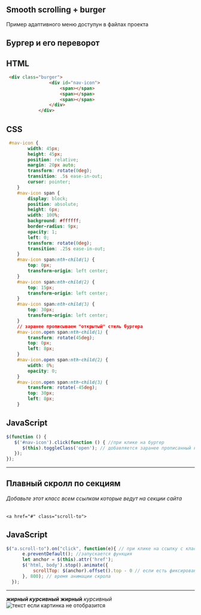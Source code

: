 ## Smooth scrolling + burger

Пример адаптивного меню доступун в файлах проекта

## Бургер и его переворот
## HTML
```  HTML
 <div class="burger">
                <div id="nav-icon">
                    <span></span>
                    <span></span>
                    <span></span>
                </div>
            </div>
```
## CSS
``` CSS
 #nav-icon {
        width: 45px;
        height: 45px;
        position: relative;
        margin: 20px auto;
        transform: rotate(0deg);
        transition: .5s ease-in-out;
        cursor: pointer;
    }
    #nav-icon span {
        display: block;
        position: absolute;
        height: 6px;
        width: 100%;
        background: #ffffff;
        border-radius: 9px;
        opacity: 1;
        left: 0;
        transform: rotate(0deg);
        transition: .25s ease-in-out;
    }
    #nav-icon span:nth-child(1) {
        top: 0px;
        transform-origin: left center;
    }
    #nav-icon span:nth-child(2) {
        top: 15px;
        transform-origin: left center;
    }
    #nav-icon span:nth-child(3) {
        top: 30px;
        transform-origin: left center;
    }
    // заранее прописываем "открытый" стиль бургера
    #nav-icon.open span:nth-child(1) {
        transform: rotate(45deg);
        top: 0px;
        left: 8px;
    }
    #nav-icon.open span:nth-child(2) {
        width: 0%;
        opacity: 0;
    }
    #nav-icon.open span:nth-child(3) {
        transform: rotate(-45deg);
        top: 30px;
        left: 8px;
    }
```
## JavaScript
``` JavaScript
$(function () {
   $('#nav-icon').click(function () { //при клике на бургер
      $(this).toggleClass('open'); // добавляется заранее прописанный класс
   });
});
```

---
## Плавный скролл по секциям
###### Добавьте этот класс всем ссылкам которые ведут на секции сайта
```
<a href="#" class="scroll-to">
```

## JavaScript
```  JavaScript
$("a.scroll-to").on("click", function(e){ // при клике на ссылку с классом "scroll-to" 
      e.preventDefault(); //запускается функция
      let anchor = $(this).attr('href');
      $('html, body').stop().animate({
          scrollTop: $(anchor).offset().top - 0 // если есть фиксированная шапка заменить 0 на ее размер
      }, 800); // время анимации скрола
  });
```
---


___жирный курсивный___
__жирный__
_курсивный_
![текст если картинка не отобразится](путь)
